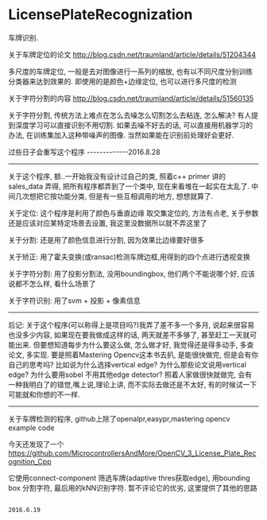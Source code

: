 # LicensePlateRecognization

车牌识别.

关于车牌定位的论文    http://blog.csdn.net/traumland/article/details/51204344

多尺度的车牌定位, 一般是去对图像进行一系列的缩放, 也有以不同尺度分别训练分类器来达到效果的. 即使用的是颜色+边缘定位, 也可以进行多尺度的检测

关于字符分割的内容    http://blog.csdn.net/traumland/article/details/51560135

关于字符分割, 传统方法上难点在怎么去噪怎么切割怎么去粘连, 怎么解决? 有人提到深度学习可以直接识别不用切割.
如果去噪不好去的话, 可以直接用机器学习的办法, 在训练集加入这种带噪声的图像. 当然如果能在识别前处理好会更好.

过些日子会重写这个程序
                                                                              -------------2016.8.28

-------------------------------------
关于这个程序, 额..一开始我没有设计过自己的类, 照着c++ primer 讲的sales_data 弄得, 把所有程序都弄到了一个类中, 现在来看堆在一起实在太乱了. 中间几次想把它按功能分类, 但是有一些互相调用的地方, 想想就算了.

关于定位: 这个程序是利用了颜色与垂直边缘 取交集定位的, 方法有点老, 关于参数还是应该对应某特定场景去设置, 我这里没数据所以就不弄这里了

关于分割: 还是用了颜色信息进行分割, 因为效果比边缘要好很多

关于矫正: 用了霍夫变换(或ransac)检测车牌边框,用得到的四个点进行透视变换

关于字符分割: 用了投影分割法, 没用boundingbox, 他们两个不能说哪个好, 应该说都不怎么样, 看什么场景了

关于字符识别: 用了svm + 投影 + 像素信息 

--------------------------------------------------------------------------------------------------------------------
后记:  关于这个程序(可以称得上是项目吗?)我弄了差不多一个多月, 说起来很容易也没多少内容, 如果现在要我做成这样的话, 两天就差不多够了, 甚至赶工一天就可能出来. 但要想知道每步为什么要这么做, 怎么做才好, 我觉得还是得多动手, 多查论文, 多实现. 要是照着Mastering Opencv这本书去扒, 是能很快做完, 但是会有你自己的思考吗? 比如说为什么选择vertical edge? 为什么那些论文说用vertical edge? 为什么要用sobel 不用其他edge detector? 照着人家做很快就做完, 会有一种我明白了的错觉,嘴上说,理论上讲, 而不实际去做还是不太好, 有的时候试一下可能就和你想的不一样. 


--------------------------------------------------------

关于车牌检测的程序,  github上除了openalpr,easypr,mastering opencv example code

今天还发现了一个     https://github.com/MicrocontrollersAndMore/OpenCV_3_License_Plate_Recognition_Cpp

它使用connect-component 筛选车牌(adaptive thres获取edge), 用bounding box 分割字符, 最后用的kNN识别字符. 暂不评论它的优劣, 这里提供了其他的思路

                                                                                     2016.6.19
